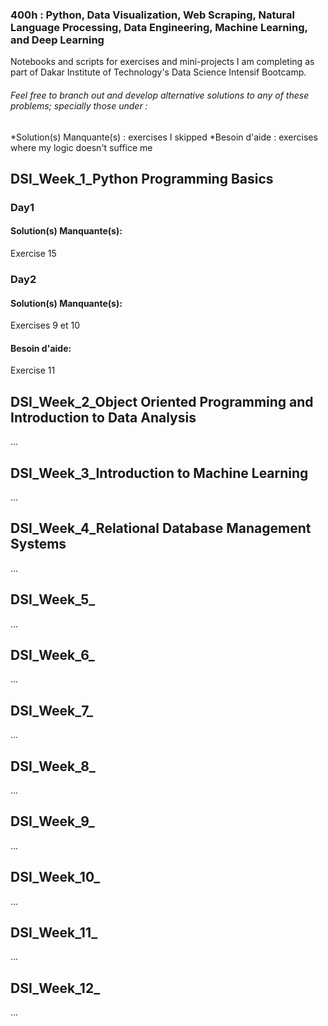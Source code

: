 ### 400h : Python, Data Visualization, Web Scraping, Natural Language Processing, Data Engineering, Machine Learning, and Deep Learning
Notebooks and scripts for exercises and mini-projects I am completing as part of Dakar Institute of Technology's Data Science Intensif Bootcamp.

###### Feel free to branch out and develop alternative solutions to any of these problems; specially those under :
*Solution(s) Manquante(s) : exercises I skipped
*Besoin d'aide : exercises where my logic doesn't suffice me

## DSI_Week_1_Python Programming Basics
### Day1
#### Solution(s) Manquante(s):
Exercise 15

### Day2
#### Solution(s) Manquante(s):
Exercises 9 et 10
#### Besoin d'aide:
Exercise 11

## DSI_Week_2_Object Oriented Programming and Introduction to Data Analysis
...

## DSI_Week_3_Introduction to Machine Learning
...

## DSI_Week_4_Relational Database Management Systems
...

## DSI_Week_5_
...

## DSI_Week_6_
...

## DSI_Week_7_
...

## DSI_Week_8_
...

## DSI_Week_9_
...

## DSI_Week_10_
...

## DSI_Week_11_
...

## DSI_Week_12_
...
